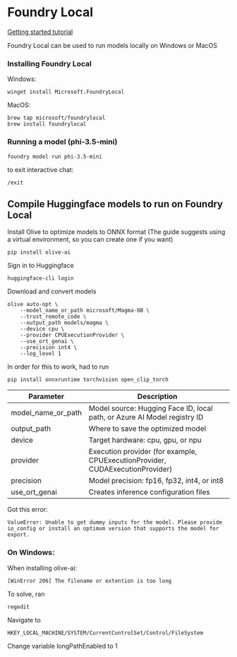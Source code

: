 # Foundry Local
[Getting started tutorial](https://learn.microsoft.com/en-us/azure/ai-foundry/foundry-local/get-started)

Foundry Local can be used to run models locally on Windows or MacOS
### Installing Foundry Local

Windows:
```
winget install Microsoft.FoundryLocal
```
MacOS:
```
brew tap microsoft/foundrylocal
brew install foundrylocal
```
### Running a model (phi-3.5-mini)
```
foundry model run phi-3.5-mini
```
to exit interactive chat:
```
/exit
```
## Compile Huggingface models to run on Foundry Local
Install Olive to optimize models to ONNX format
(The guide suggests using a virtual environment, so you can create one if you want)
```
pip install olive-ai
```
Sign in to Huggingface
```
huggingface-cli login
```
Download and convert models
```
olive auto-opt \
    --model_name_or_path microsoft/Magma-8B \
    --trust_remote_code \
    --output_path models/magma \
    --device cpu \
    --provider CPUExecutionProvider \
    --use_ort_genai \
    --precision int4 \
    --log_level 1
```
In order for this to work, had to run
```
pip install onnxruntime torchvision open_clip_torch
```

| Parameter | Description |
| --- | ---|
| model_name_or_path | Model source: Hugging Face ID, local path, or Azure AI Model registry ID|
| output_path | Where to save the optimized model |
| device | Target hardware: cpu, gpu, or npu |
| provider | Execution provider (for example, CPUExecutionProvider, CUDAExecutionProvider) |
| precision | Model precision: fp16, fp32, int4, or int8 |
| use_ort_genai | Creates inference configuration files |


Got this error:
```
ValueError: Unable to get dummy inputs for the model. Please provide io_config or install an optimum version that supports the model for export.
```

### On Windows:



When installing olive-ai: 
```
[WinError 206] The filename or extention is too long
```
To solve, ran
```
regedit
```
Navigate to 
```
HKEY_LOCAL_MACHINE/SYSTEM/CurrentControlSet/Control/FileSystem
```
Change variable longPathEnabled to 1